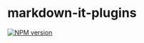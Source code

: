 # markdown-it-plugins

[![NPM version](https://img.shields.io/npm/v/markdown-it-plugins?color=a1b858&label=)](https://www.npmjs.com/package/markdown-it-plugins)
